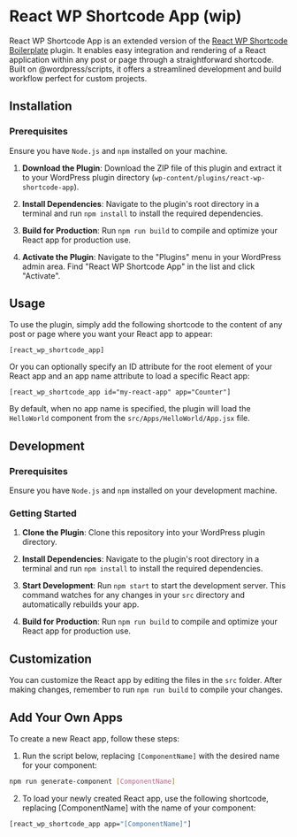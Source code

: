 # React WP Shortcode App (wip)

React WP Shortcode App is an extended version of the [React WP Shortcode Boilerplate](https://github.com/tonyfarha/react-wp-shortcode-boilerplate) plugin. It enables easy integration and rendering of a React application within any post or page through a straightforward shortcode. Built on @wordpress/scripts, it offers a streamlined development and build workflow perfect for custom projects.

## Installation

### Prerequisites

Ensure you have `Node.js` and `npm` installed on your machine.

1. **Download the Plugin**: Download the ZIP file of this plugin and extract it to your WordPress plugin directory (`wp-content/plugins/react-wp-shortcode-app`).

2. **Install Dependencies**: Navigate to the plugin's root directory in a terminal and run `npm install` to install the required dependencies.

3. **Build for Production**: Run `npm run build` to compile and optimize your React app for production use.

4. **Activate the Plugin**: Navigate to the "Plugins" menu in your WordPress admin area. Find "React WP Shortcode App" in the list and click "Activate".

## Usage

To use the plugin, simply add the following shortcode to the content of any post or page where you want your React app to appear:

```shortcode
[react_wp_shortcode_app]
```

Or you can optionally specify an ID attribute for the root element of your React app and an app name attribute to load a specific React app:

```shortcode
[react_wp_shortcode_app id="my-react-app" app="Counter"]
```

By default, when no app name is specified, the plugin will load the `HelloWorld` component from the `src/Apps/HelloWorld/App.jsx` file.

## Development

### Prerequisites

Ensure you have `Node.js` and `npm` installed on your development machine.

### Getting Started

1. **Clone the Plugin**: Clone this repository into your WordPress plugin directory.

2. **Install Dependencies**: Navigate to the plugin's root directory in a terminal and run `npm install` to install the required dependencies.

3. **Start Development**: Run `npm start` to start the development server. This command watches for any changes in your `src` directory and automatically rebuilds your app.

4. **Build for Production**: Run `npm run build` to compile and optimize your React app for production use.

## Customization

You can customize the React app by editing the files in the `src` folder. After making changes, remember to run `npm run build` to compile your changes.

## Add Your Own Apps

To create a new React app, follow these steps:

1. Run the script below, replacing `[ComponentName]` with the desired name for your component:

```bash
npm run generate-component [ComponentName]
```

2. To load your newly created React app, use the following shortcode, replacing [ComponentName] with the name of your component:

```bash
[react_wp_shortcode_app app="[ComponentName]"]
```